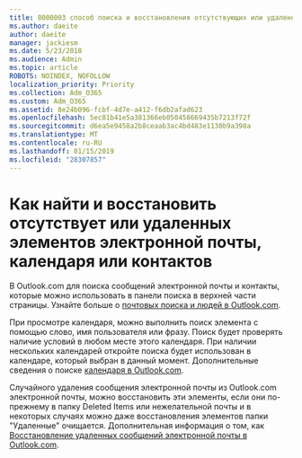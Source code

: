 ```yaml
---
title: 8000003 способ поиска и восстановления отсутствующих или удаленных элементов электронной почты, календаря или контактов
ms.author: daeite
author: daeite
manager: jackiesm
ms.date: 5/23/2018
ms.audience: Admin
ms.topic: article
ROBOTS: NOINDEX, NOFOLLOW
localization_priority: Priority
ms.collection: Adm_O365
ms.custom: Adm_O365
ms.assetid: 8e24b096-fcbf-4d7e-a412-f6db2afad623
ms.openlocfilehash: 5ec81b41e5a381366eb050458669435b7213f72f
ms.sourcegitcommit: d6ea5e9458a2b8ceaab3ac4bd483e1130b9a398a
ms.translationtype: MT
ms.contentlocale: ru-RU
ms.lasthandoff: 01/15/2019
ms.locfileid: "28307857"
---
```

# <a name="how-to-find-and-recover-missing-or-deleted-email-calendar-or-contacts-items"></a>Как найти и восстановить отсутствует или удаленных элементов электронной почты, календаря или контактов

В Outlook.com для поиска сообщений электронной почты и контакты, которые можно использовать в панели поиска в верхней части страницы. Узнайте больше о [почтовых поиска и людей в Outlook.com](https://support.office.com/article/88108edf-028e-4306-b87e-7400bbb40aa7).
  
При просмотре календаря, можно выполнить поиск элемента с помощью слово, имя пользователя или фразу. Поиск будет проверять наличие условий в любом месте этого календаря. При наличии нескольких календарей откройте поиска будет использован в календаре, который выбран в данный момент. Дополнительные сведения о поиске [календаря в Outlook.com](https://support.office.com/article/5bc05289-c84c-4849-95a8-7eac05ed478a).
  
Случайного удаления сообщения электронной почты из Outlook.com электронной почты, можно восстановить эти элементы, если они по-прежнему в папку Deleted Items или нежелательной почты и в некоторых случаях можно даже восстановления элементов папки "Удаленные" очищается. Дополнительная информация о том, как [Восстановление удаленных сообщений электронной почты в Outlook.com](https://support.office.com/article/cf06ab1b-ae0b-418c-a4d9-4e895f83ed50).
  


